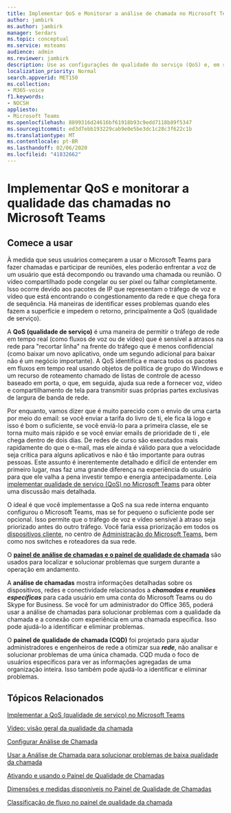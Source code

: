 ```yaml
---
title: Implementar QoS e Monitorar a análise de chamada no Microsoft Teams
author: jambirk
ms.author: jambirk
manager: Serdars
ms.topic: conceptual
ms.service: msteams
audience: admin
ms.reviewer: jambirk
description: Use as configurações de qualidade do serviço (QoS) e, em seguida, faça a análise de chamada e painel de qualidade da chamada no Microsoft Teams.
localization_priority: Normal
search.appverid: MET150
ms.collection:
- M365-voice
f1.keywords:
- NOCSH
appliesto:
- Microsoft Teams
ms.openlocfilehash: 8899316d24616bf61918b93c9edd7118b89f5347
ms.sourcegitcommit: ed3d7ebb193229cab9e0e5be3dc1c28c3f622c1b
ms.translationtype: MT
ms.contentlocale: pt-BR
ms.lasthandoff: 02/06/2020
ms.locfileid: "41832662"
---
```

# <a name="implement-qos-and-monitor-call-quality-in-microsoft-teams"></a>Implementar QoS e monitorar a qualidade das chamadas no Microsoft Teams

## <a name="get-started"></a>Comece a usar

À medida que seus usuários começarem a usar o Microsoft Teams para fazer chamadas e participar de reuniões, eles poderão enfrentar a voz de um usuário que está decompondo ou travando uma chamada ou reunião. O vídeo compartilhado pode congelar ou ser pixel ou falhar completamente. Isso ocorre devido aos pacotes de IP que representam o tráfego de voz e vídeo que está encontrando o congestionamento da rede e que chega fora de sequência. Há maneiras de identificar esses problemas quando eles fazem a superfície e impedem o retorno, principalmente a QoS (qualidade de serviço).

A **QoS (qualidade de serviço)** é uma maneira de permitir o tráfego de rede em tempo real (como fluxos de voz ou de vídeo) que é sensível a atrasos na rede para "recortar linha" na frente do tráfego que é menos confidencial (como baixar um novo aplicativo, onde um segundo adicional para baixar não é um negócio importante). A QoS identifica e marca todos os pacotes em fluxos em tempo real usando objetos de política de grupo do Windows e um recurso de roteamento chamado de listas de controle de acesso baseado em porta, o que, em seguida, ajuda sua rede a fornecer voz, vídeo e compartilhamento de tela para transmitir suas próprias partes exclusivas de largura de banda de rede.

 Por enquanto, vamos dizer que é muito parecido com o envio de uma carta por meio do email: se você enviar a tarifa do livro de ti, ele fica lá logo e isso é bom o suficiente, se você enviá-lo para a primeira classe, ele se torna muito mais rápido e se você enviar emails de prioridade de ti , ele chega dentro de dois dias. De redes de curso são executados mais rapidamente do que o e-mail, mas ele ainda é válido para que a velocidade seja crítica para alguns aplicativos e não é tão importante para outras pessoas. Este assunto é inerentemente detalhado e difícil de entender em primeiro lugar, mas faz uma grande diferença na experiência do usuário para que ele valha a pena investir tempo e energia antecipadamente. Leia [implementar qualidade de serviço (QoS) no Microsoft Teams](QoS-in-Teams.md) para obter uma discussão mais detalhada.

O ideal é que você implementasse a QoS na sua rede interna enquanto configurou o Microsoft Teams, mas se for pequeno o suficiente pode ser opcional. Isso permite que o tráfego de voz e vídeo sensível à atraso seja priorizado antes do outro tráfego. Você faria essa priorização em todos os [dispositivos cliente](QoS-in-Teams-clients.md), no centro de [Administração do Microsoft Teams](meeting-settings-in-teams.md#set-how-you-want-to-handle-real-time-media-traffic-for-teams-meetings), bem como nos switches e roteadores da sua rede.

O [**painel de análise de chamadas e o painel de qualidade de chamada**](difference-between-call-analytics-and-call-quality-dashboard.md) são usados para localizar e solucionar problemas que surgem durante a operação em andamento.  

A **análise de chamadas** mostra informações detalhadas sobre os dispositivos, redes e conectividade relacionados a ***chamadas e reuniões específicas*** para cada usuário em uma conta do Microsoft Teams ou do Skype for Business. Se você for um administrador do Office 365, poderá usar a análise de chamadas para solucionar problemas com a qualidade da chamada e a conexão com experiência em uma chamada específica. Isso pode ajudá-lo a identificar e eliminar problemas.

O **painel de qualidade de chamada (CQD)** foi projetado para ajudar administradores e engenheiros de rede a otimizar sua ***rede***, não analisar e solucionar problemas de uma única chamada. CQD muda o foco de usuários específicos para ver as informações agregadas de uma organização inteira. Isso também pode ajudá-lo a identificar e eliminar problemas.

## <a name="related-topics"></a>Tópicos Relacionados

[Implementar a QoS (qualidade de serviço) no Microsoft Teams](QoS-in-Teams.md)

[Vídeo: visão geral da qualidade da chamada](https://aka.ms/teams-quality)

[Configurar Análise de Chamada](set-up-call-analytics.md)

[Usar a Análise de Chamada para solucionar problemas de baixa qualidade da chamada](use-call-analytics-to-troubleshoot-poor-call-quality.md)

[Ativando e usando o Painel de Qualidade de Chamadas](turning-on-and-using-call-quality-dashboard.md)

[Dimensões e medidas disponíveis no Painel de Qualidade de Chamadas](dimensions-and-measures-available-in-call-quality-dashboard.md)

[Classificação de fluxo no painel de qualidade da chamada](stream-classification-in-call-quality-dashboard.md)